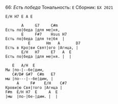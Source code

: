 66: *Есть победа*
Тональность: `E`
Сборник: `БХ 2021`
```Вступление
E/H H7 E A E
```
```Куплет
       A     G7     C#m
Есть по|беда |для ме|ня,
       E     F#7    Hsus H7
Есть по|беда |для те|бя  |
          E       Hm   A       D7
Есть в Кро|ви Свят|ого |Агнца, |
       E/H   H7     E7   A  E
Есть по|беда |для ме|ня. |  |
```
```Припев
   E   A/H  E         
Мы |по-|--бе|дим, 
   C#/D# G#7  C#m   E7
мы |по---|--бе|дим, |
     A     F#    E/H    C#7 
Крови|ю Свя|того |Агнца |   
F#m  E/H H7  E     A  E
|мы  |по-|бе-|дим. |  |
```